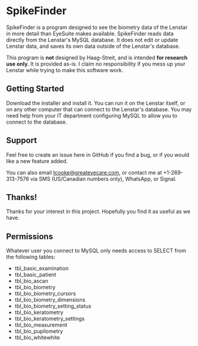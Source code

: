 # SpikeFinder

SpikeFinder is a program designed to see the biometry data of the Lenstar in more detail than EyeSuite makes available. SpikeFinder reads data directly from the Lenstar's MySQL database. It does not edit or update Lenstar data, and saves its own data outside of the Lenstar's database.

This program is **not** designed by Haag-Streit, and is intended **for research use only**. It is provided as-is. I claim no responsibility if you mess up your Lenstar while trying to make this software work.

## Getting Started

Download the installer and install it. You can run it on the Lenstar itself, or on any other computer that can connect to the Lenstar's database. You may need help from your IT department configuring MySQL to allow you to connect to the database.

## Support

Feel free to create an issue here in GitHub if you find a bug, or if you would like a new feature added.

You can also email <tcooke@greateyecare.com>, or contact me at +1-269-313-7576 via SMS (US/Canadian numbers only), WhatsApp, or Signal.

## Thanks!

Thanks for your interest in this project. Hopefully you find it as useful as we have.

## Permissions

Whatever user you connect to MySQL only needs access to SELECT from the following tables:
- tbl_basic_examination
- tbl_basic_patient
- tbl_bio_ascan
- tbl_bio_biometry
- tbl_bio_biometry_cursors
- tbl_bio_biometry_dimensions
- tbl_bio_biometry_setting_status
- tbl_bio_keratometry
- tbl_bio_keratometry_settings
- tbl_bio_measurement
- tbl_bio_pupilometry
- tbl_bio_whitewhite
